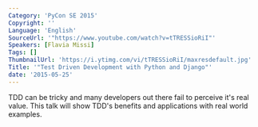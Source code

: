 ```yaml
---
Category: 'PyCon SE 2015'
Copyright: ''
Language: 'English'
SourceUrl: '"https://www.youtube.com/watch?v=tTRESSioRiI"'
Speakers: [Flavia Missi]
Tags: []
ThumbnailUrl: 'https://i.ytimg.com/vi/tTRESSioRiI/maxresdefault.jpg'
Title: '"Test Driven Development with Python and Django"'
date: '2015-05-25'
---
```

TDD can be tricky and many developers out there fail to perceive it's real value. This talk will show TDD's benefits and applications with real world examples.